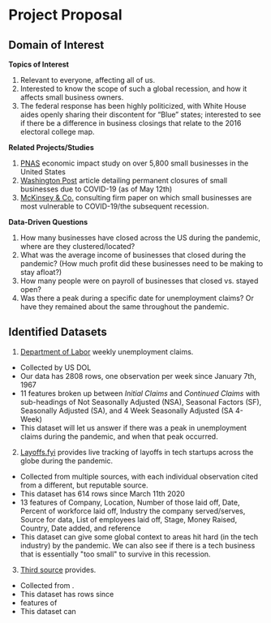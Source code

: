 # Project Proposal


## Domain of Interest
**Topics of Interest**
1. Relevant to everyone, affecting all of us.
2. Interested to know the scope of such a global recession, and how it affects small business owners.
3. The federal response has been highly politicized, with White House aides openly sharing their discontent for “Blue” states; interested to see if there be a difference in business closings that relate to the 2016 electoral college map.

**Related Projects/Studies**
1. [PNAS](https://www.pnas.org/content/117/30/17656) economic impact study on over 5,800 small businesses in the United States
2. [Washington Post](https://www.washingtonpost.com/business/2020/05/12/small-business-used-define-americas-economy-pandemic-could-end-that-forever/) article detailing permanent closures of small businesses due to COVID-19 (as of May 12th)
3. [McKinsey & Co.](https://www.mckinsey.com/~/media/McKinsey/Featured%20Insights/Americas/Which%20small%20businesses%20are%20most%20vulnerable%20to%20COVID%2019%20and%20when/Which-small-businesses-are-most-vulnerable-to-COVID-19-and-when-final.pdf) consulting firm paper on which small businesses are most vulnerable to COVID-19/the subsequent recession.

**Data-Driven Questions**
1. How many businesses have closed across the US during the pandemic, where are they clustered/located?
2. What was the average income of businesses that closed during the pandemic? (How much profit did these businesses need to be making to stay afloat?)
3. How many people were on payroll of businesses that closed vs. stayed open?
4. Was there a peak during a specific date for unemployment claims? Or have they remained about the same throughout the pandemic.

## Identified Datasets

1. [Department of Labor](https://oui.doleta.gov/unemploy/wkclaims/report.asp) weekly unemployment claims.
  - Collected by US DOL
  - Our data has 2808 rows, one observation per week since January 7th, 1967
  - 11 features broken up between _Initial Claims_ and _Continued Claims_ with sub-headings of Not Seasonally Adjusted (NSA), Seasonal Factors (SF), Seasonally Adjusted (SA), and 4 Week Seasonally Adjusted (SA 4-Week)
  - This dataset will let us answer if there was a peak in unemployment claims during the pandemic, and when that peak occurred.

2. [Layoffs.fyi](https://layoffs.fyi/tracker/) provides live tracking of layoffs in tech startups across the globe during the pandemic.
  - Collected from multiple sources, with each individual observation cited from a different, but reputable source.
  - This dataset has 614 rows since March 11th 2020
  - 13 features of Company, Location, Number of those laid off, Date, Percent of workforce laid off, Industry the company served/serves, Source for data, List of employees laid off, Stage, Money Raised, Country, Date added, and reference
  - This dataset can give some global context to areas hit hard (in the tech industry) by the pandemic. We can also see if there is a tech business that is essentially "too small" to survive in this recession.

3. [Third source]() provides.
  - Collected from .
  - This dataset has  rows since 
  -  features of 
  - This dataset can 
